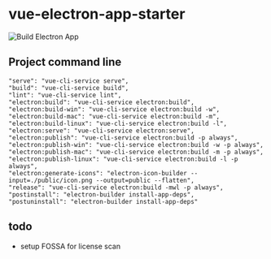 # vue-electron-app-starter
![Build Electron App](https://github.com/wdpm/vue-electron-app-starter/workflows/Build%20Electron%20App/badge.svg?branch=main)

## Project command line
```
"serve": "vue-cli-service serve",
"build": "vue-cli-service build",
"lint": "vue-cli-service lint",
"electron:build": "vue-cli-service electron:build",
"electron:build-win": "vue-cli-service electron:build -w",
"electron:build-mac": "vue-cli-service electron:build -m",
"electron:build-linux": "vue-cli-service electron:build -l",
"electron:serve": "vue-cli-service electron:serve",
"electron:publish": "vue-cli-service electron:build -p always",
"electron:publish-win": "vue-cli-service electron:build -w -p always",
"electron:publish-mac": "vue-cli-service electron:build -m -p always",
"electron:publish-linux": "vue-cli-service electron:build -l -p always",
"electron:generate-icons": "electron-icon-builder --input=./public/icon.png --output=public --flatten",
"release": "vue-cli-service electron:build -mwl -p always",
"postinstall": "electron-builder install-app-deps",
"postuninstall": "electron-builder install-app-deps"
```

## todo
- setup FOSSA for license scan
